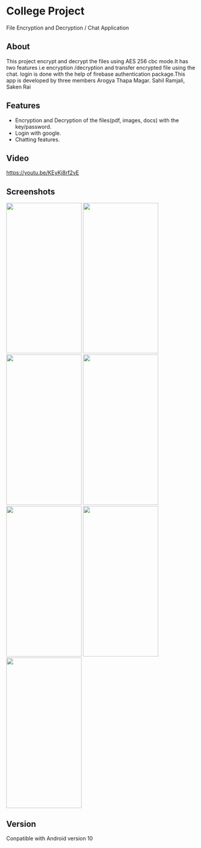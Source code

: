 # College Project

File Encryption and Decryption / Chat Application

## About

This project encrypt and decrypt the files using AES 256 cbc mode.It has two features i.e encryption /decryption and transfer encrypted file using the chat. login is done with the help of firebase authentication package.This app is developed by three members Arogya Thapa Magar. Sahil Ramjali, Saken Rai

## Features
- Encryption and Decryption of the files(pdf, images, docs) with the key/password.
- Login with google.
- Chatting features.

## Video
https://youtu.be/KEyKj8rf2vE

## Screenshots

<img src="https://user-images.githubusercontent.com/33744789/158057019-ae27e449-9b01-4440-8270-0a6bd11bf9e4.jpg" data-canonical-src="https://user-images.githubusercontent.com/33744789/158057019-ae27e449-9b01-4440-8270-0a6bd11bf9e4.jpg" width="200" height="400" />
<img src="https://user-images.githubusercontent.com/33744789/158057024-7a32b6a6-fe09-4568-bc8c-de895e66126b.png" data-canonical-src="https://user-images.githubusercontent.com/33744789/158057024-7a32b6a6-fe09-4568-bc8c-de895e66126b.png" width="200" height="400" />
<img src="https://user-images.githubusercontent.com/33744789/158057026-526ae826-0e32-4a99-b734-c4d7a094e91d.png" data-canonical-src="https://user-images.githubusercontent.com/33744789/158057026-526ae826-0e32-4a99-b734-c4d7a094e91d.png" width="200" height="400" />
<img src="https://user-images.githubusercontent.com/33744789/158057029-272be29d-f318-4257-91e6-280fd9effa15.png" data-canonical-src="https://user-images.githubusercontent.com/33744789/158057029-272be29d-f318-4257-91e6-280fd9effa15.png" width="200" height="400" />
<img src="https://user-images.githubusercontent.com/33744789/158057032-09173a7b-d898-4119-95c8-d3a2e8960238.jpg" data-canonical-src="https://user-images.githubusercontent.com/33744789/158057032-09173a7b-d898-4119-95c8-d3a2e8960238.jpg" width="200" height="400" />
<img src="https://user-images.githubusercontent.com/33744789/158057043-973492d3-5af1-49c3-8a6c-fc8252697c5f.png" data-canonical-src="https://user-images.githubusercontent.com/33744789/158057043-973492d3-5af1-49c3-8a6c-fc8252697c5f.png" width="200" height="400" />
<img src="https://user-images.githubusercontent.com/33744789/158057045-762faeec-2738-4526-bbab-852810c99d5d.png" data-canonical-src="https://user-images.githubusercontent.com/33744789/158057045-762faeec-2738-4526-bbab-852810c99d5d.png" width="200" height="400" />

## Version
Conpatible with Android version 10
